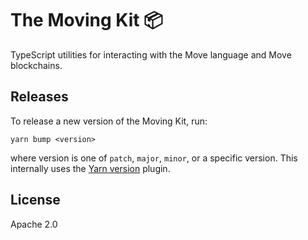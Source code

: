 # The Moving Kit 📦

TypeScript utilities for interacting with the Move language and Move blockchains.

## Releases

To release a new version of the Moving Kit, run:

```
yarn bump <version>
```

where version is one of `patch`, `major`, `minor`, or a specific version. This internally uses the [Yarn version](https://github.com/yarnpkg/berry/tree/master/packages/plugin-version) plugin.

## License

Apache 2.0

